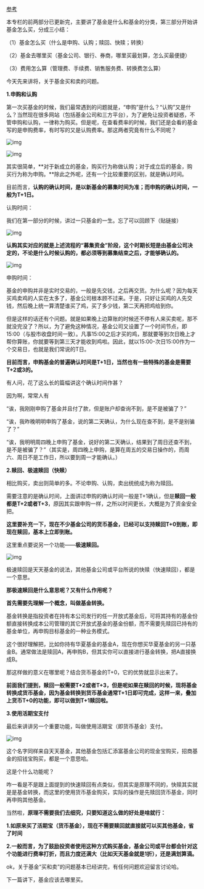 [参考](https://zhuanlan.zhihu.com/p/27028814)

本专栏的前两部分已更新完，主要讲了基金是什么和基金的分类，第三部分开始讲基金怎么买，分成三小结：

（1）基金怎么买（什么是申购、认购；赎回、快赎；转换）

（2）基金去哪里买（基金公司、银行、券商，哪里买最划算，怎么买最便捷）

（3）费用怎么算（管理费、手续费、销售服务费、转换费怎么算）



今天先来讲将，关于基金买和卖的问题。



**1.申购和认购**

第一次买基金的时候，我们最常遇到的问题就是，“申购”是什么？“认购”又是什么？当然现在很多网站（包括基金公司和三方平台），为了避免让投资者疑惑，不管申购和认购，一律称为购买。但是呢，在查看费率的时候，我们还是会看的基金写的是申购费率，有时写的又是认购费率。那这两者究竟有什么不同呢？

![img](https://pic3.zhimg.com/80/v2-cddad2251dd7b55dd3d7a9ca3d058f4e_720w.jpg)

![img](https://pic1.zhimg.com/80/v2-641c2553e44a3cb3aae4110f1a754814_720w.jpg)



其实很简单，**对于新成立的基金，购买行为称做认购；对于成立后的基金，购买行为称为申购。**除此之外呢，还有一个比较重要的区别，就是确认时间。

目前而言，**认购的确认时间，是以新基金的募集时间为准；而申购的确认时间，一般为T+1日。**



认购时间：

我们在第一部分的时候，讲过一只基金的一生。忘了可以回顾下（贴链接）

![img](https://pic4.zhimg.com/80/v2-4a1c33a29db2886790414b649ae8211f_720w.jpg)

**认购其实对应的就是上述流程的“募集资金”阶段，这个时期长短是由基金公司决定的，不论是什么时候认购的，都必须等到募集结束之后，才能够确认的。**



![img](https://pic3.zhimg.com/80/v2-4e2476b1d6233159dc5ae1f110158dc6_720w.jpg)





申购时间：

基金的申购并非是实时交易的，一般是先交钱，之后再交货。为什么呢？因为每天买鸡卖鸡的人实在太多了，基金公司根本顾不过来。于是，只好让买鸡的人先交钱，然后晚上统一算清楚谁买了鸡，买了多少钱，第二天再把鸡给到你。

但是这样的话还有个问题。就是如果晚上边算账的时候还不停有人来买卖呢，那不就没完没了？所以，为了避免这种情况，基金公司又设置了一个时间节点，即15:00（与股市收盘时间一致）。凡事15:00之后才买的鸡，那就要等到次日晚上才帮你算账，你就要等到第三天才能收到鸡啦。因此，就以15:00-次日15:00作为一个交易日，也就是我们常说的T日。

**目前而言，申购基金的普遍确认时间是T+1日，当然也有一些特殊的基金是需要T+2或3的。**



有人问，花了这么长的篇幅讲这个确认时间作甚？

因为啊，常常人有

“诶，我刚刚申购了基金并且付了款，但是账户却查询不到，是不是被骗了？”

“诶，我昨晚明明申购了基金，说的第二天确认，为什么现在查不到，是不是别骗了？”

“诶，我明明周四晚上申购了基金，说好的第二天确认，结果到了周日还查不到，是不是被骗了？”（其实是，周四晚上申购，是算在周五的交易日操作的，而周六、周日不是工作日，所以要到周一才能确认。）





**2.赎回、极速赎回（快赎）**

相比购买，卖出则简单的多。不论申购、认购，卖出统统成为称为赎回。

需要注意的是确认时间，上面讲过申购的确认时间一般是T+1确认，但是**赎回一般都是T+2或者T+3**，原因其实跟申购一样，之所以时间更长，大概是为了资金安全把。

**这里要补充一下，现在不少基金公司的货币基金，已经可以支持赎回T+0到账，即现在赎回，基本上立即到账。**



这里重点要说另一个功能——**极速赎回。**

![img](https://pic2.zhimg.com/80/v2-667f58f5095df67b864cfc97d9e4533d_720w.jpg)



极速赎回是天天基金的说法，其他基金公司或平台所说的快赎（快速赎回），都是一个意思。

**那极速赎回是什么意思呢？又有什么作用呢？**



**首先需要先理解一个概念，叫做基金转换。**

基金转换是指投资者在持有本公司发行的任一开放式基金后，可将其持有的基金份额直接转换成本公司管理的其它开放式基金的基金份额，而不需要先赎回已持有的基金单位，再申购目标基金的一种业务模式。



这个很好理解把，比如你持有华夏基金的基金A，现在你想买华夏基金的另一只基金B。通常做法是赎回A，再申购B，但其实你可以直接进行基金转换，把A直接换成B。



那这样做的意义在哪里呢？结合货币基金的T+0，它的优势就显示出来了。

**前面我们提到，赎回一般需要T+2或者T+3，但是呢如果在赎回的时候，现将基金转换成货币基金，因为基金转换到货币基金通常T+1日即可完成，这样一来，叠加上货币T+0的功能，即可以做到T+1赎回啦。**





**3.使用活期宝支付**

最后来讲讲另一个重要功能，叫做使用活期宝（即货币基金）支付。

![img](https://pic2.zhimg.com/80/v2-256f69299ea93f3c310106b3af00aea1_720w.jpg)





这个名字同样来自天天基金，其他基金包括汇添富基金公司的现金宝购买，招商基金的招钱宝购买，都是一个意思哈。

这是个什么功能呢？

咋一看是不是跟上面提到的快速赎回有点类似，但其实是原理不同的，快赎其实就是是基金转换，而这里的使用货币基金购买，实际的操作是先赎回货币基金，同时再申购其他基金。

当然啦，**原理不需要我们去细究，只要知道这么做的好处是啥就行：**

**1.如原来买了活期宝（货币基金），现在不需要赎回就直接就可以买其他基金，省了时间**

**2.一般而言，为了鼓励投资者使用这种方式购买基金，基金公司或平台都会针对这个功能进行费率打折，而且力度还满大（比如天天基金就是1折），还是满划算滴。**





ok，关于基金“买和卖”的问题基本已经讲完，有任何问题欢迎留言讨论哈。

下一篇讲下，基金应该去哪里买。
